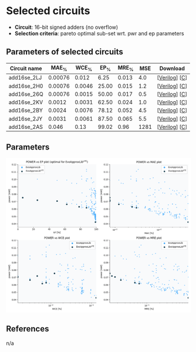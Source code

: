 
Selected circuits
===================
 - **Circuit**: 16-bit signed adders (no overflow)
 - **Selection criteria**: pareto optimal sub-set wrt. pwr and ep parameters

Parameters of selected circuits
----------------------------

| Circuit name | MAE<sub>%</sub> | WCE<sub>%</sub> | EP<sub>%</sub> | MRE<sub>%</sub> | MSE | Download |
| --- |  --- | --- | --- | --- | --- | --- | 
| add16se_2LJ | 0.00076 | 0.012 | 6.25 | 0.013 | 4.0 |  [[Verilog](add16se_2LJ.v)]  [[C](add16se_2LJ.c)] |
| add16se_2H0 | 0.00076 | 0.0046 | 25.00 | 0.015 | 1.2 |  [[Verilog](add16se_2H0.v)]  [[C](add16se_2H0.c)] |
| add16se_26Q | 0.00076 | 0.0015 | 50.00 | 0.017 | 0.5 |  [[Verilog](add16se_26Q.v)]  [[C](add16se_26Q.c)] |
| add16se_2KV | 0.0012 | 0.0031 | 62.50 | 0.024 | 1.0 |  [[Verilog](add16se_2KV.v)]  [[C](add16se_2KV.c)] |
| add16se_2BY | 0.0024 | 0.0076 | 78.12 | 0.052 | 4.5 |  [[Verilog](add16se_2BY.v)]  [[C](add16se_2BY.c)] |
| add16se_2JY | 0.0031 | 0.0061 | 87.50 | 0.065 | 5.5 |  [[Verilog](add16se_2JY.v)]  [[C](add16se_2JY.c)] |
| add16se_2AS | 0.046 | 0.13 | 99.02 | 0.96 | 1281 |  [[Verilog](add16se_2AS.v)]  [[C](add16se_2AS.c)] |
    
Parameters
--------------
![Parameters figure](fig.png)

References
--------------
n/a

             